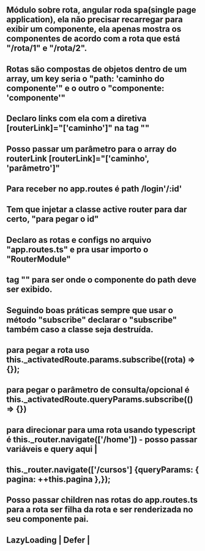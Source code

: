 ## Módulo sobre rota, angular roda spa(single page application), ela não precisar recarregar para exibir um componente, ela apenas mostra os componentes de acordo com a rota que está "/rota/1" e "/rota/2".

## Rotas são compostas de objetos dentro de um array, um key seria o "path: 'caminho do componente'" e o outro o "componente: 'componente'"

## Declaro links com ela com a diretiva [routerLink]="['caminho']" na tag "</a>"

## Posso passar um parâmetro para o array do routerLink [routerLink]="['caminho', 'parâmetro']"

## Para receber no app.routes é path /login'/:id'

## Tem que injetar a classe active router para dar certo, "para pegar o id"

## Declaro as rotas e configs no arquivo "app.routes.ts" e pra usar importo o "RouterModule"

## tag "</router-outlet>" para ser onde o componente do path deve ser exibido.

## Seguindo boas práticas sempre que usar o método "subscribe" declarar o "subscribe" também caso a classe seja destruída.

## para pegar a rota uso this.\_activatedRoute.params.subscribe((rota) => {});

## para pegar o parâmetro de consulta/opcional é this.\_activatedRoute.queryParams.subscribe(() => {})

## para direcionar para uma rota usando typescript é this.\_router.navigate(['/home']) - posso passar variáveis e query aqui |

## this.\_router.navigate(['/cursos'] {queryParams: { pagina: ++this.pagina },});

## Posso passar children nas rotas do app.routes.ts para a rota ser filha da rota e ser renderizada no seu componente pai.

## LazyLoading | Defer | 